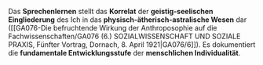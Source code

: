 
Das **Sprechenlernen** stellt das **Korrelat** der **geistig-seelischen Eingliederung** des Ich in das **physisch-ätherisch-astralische Wesen** dar ([[GA076-Die befruchtende Wirkung der Anthroposophie auf die Fachwissenschaften/GA076 (6.) SOZIALWISSENSCHAFT UND SOZIALE PRAXIS, Fünfter Vortrag, Dornach, 8. April 1921|GA076/6]]). Es dokumentiert die **fundamentale Entwicklungsstufe** der **menschlichen Individualität**.
